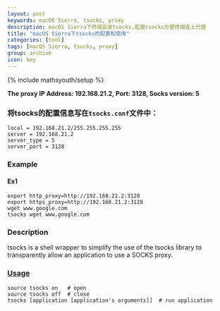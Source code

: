 ```yaml
---
layout: post
keywords: macOS Sierra, tsocks, proxy
description: macOS Sierra下终端安装tsocks,配置tsocks方便终端连上代理
title: "macOS Sierra下tsocks的配置和使用"
categories: [tool]
tags: [macOS Sierra, tsocks, proxy]
group: archive
icon: key
---
```

{% include mathsyouth/setup %}


**The proxy IP Address: 192.168.21.2, Port: 3128, Socks version: 5**

### 将tsocks的配置信息写在`tsocks.conf`文件中：

```
local = 192.168.21.2/255.255.255.255
server = 192.168.21.2
server_type = 5
server_port = 3128
```


### Example

#### Ex1

```
export http_proxy=http://192.168.21.2:3128
export https_proxy=http://192.168.21.2:3128
wget www.google.com
tsocks wget www.google.com
```

### Description

tsocks is a shell wrapper to simplify the use of the tsocks library to
transparently allow an application to use a SOCKS proxy.

### [Usage](http://manpages.ubuntu.com/manpages/precise/man1/tsocks.1.html)

```
source tsocks on   # open
source tsocks off  # close
tsocks [application [application's arguments]]  # run application
```
